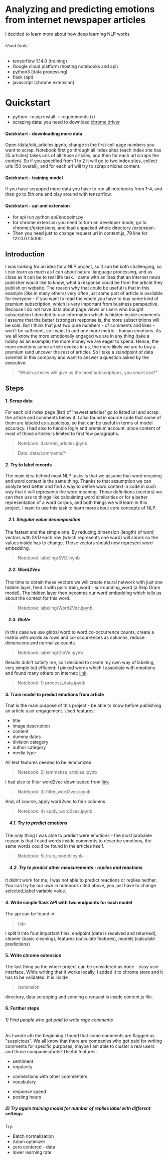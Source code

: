 # Analyzing and predicting emotions from internet newspaper articles
I decided to learn more about how deep learning NLP works
###### Used tools:
- tensorflow 1.14.0 (training)
- Google cloud platform (hosting notebooks and api)
- python3 (data processing)
- flask (api)
- javascript (chrome extension)

# Quickstart
- python -m pip install -r requirements.txt
- scraping data: you need to download [chrome driver](!https://sites.google.com/a/chromium.org/chromedriver/downloads)

#### Quickstart - downloading more data
Open /data/old_articles.ipynb, change in the first cell page numbers you want to scrap. Notebook first go through all index sites (each index site has 25 articles) takes urls of all those articles, and then for each url scraps the content. So if you specified from 1 to 2 it will go to two index sites, collect urls (50 overall), and for each url will try to scrap articles content.

#### Quickstart - training model
If you have scrapped more data you have to run all notebooks from 1-4, and then go to 5th one and play around with tensorflow.

#### Quickstart - api and extension
- for api run python api/endpoint.py
- for chrome extension you need to turn on developer mode, go to chrome://extensions, and load unpacked whole directory /extension.
- Then you need just to change request url in content.js, 79 line for 127.0.0.1:5000.

## Introduction
I was looking for an idea for a NLP project, so it can be both challenging, so I can learn as much as I can about
natural language processing, and as close as it can be to real life task. I came with an idea that an internet
news publisher would like to know, what a response could be from the article they publish on website. The reason why
that could be useful is that in this example (like in many others) very often just some part of article is available
for everyone - if you want to read the whole you have to buy some kind of premium subscription, which is very important
from business perspective.
Because I do not have data about page views or users who bought subscription I decided to use information which is hidden inside comments. I assume that the better (stronger) response is, the more subscriptions will be sold. But I think that just two pure numbers - of comments and likes - won't be sufficient, so I want to add one more metric - human emotions.
As we all know the more emotionally engaged we are in any thing (take a hobby as an example) the more money we are eager to spend. Hence, the more emotions some article evokes in us, the more likely we are to buy a premium (and uncover the rest of article).
So I take a standpoint of data scientist in this company and want to answer a question asked by the executive:
> "Which articles will give us the most subscriptions, you smart ass?"

## Steps

#### 1. Scrap data
For each old index page (list) of 'newest articles' go to listed url and scrap the article and comments below it. I also found in source code that some of them are labeled as suspicious, so that can be useful in terms of model accuracy. I had also to handle login and premium account, since content of most of those articles is limited to first few paragraphs.
> Notebook: data/old_articles.ipynb

> Data: data/comments/*

#### 2. Try to label records
The main idea behind most NLP tasks is that we assume that word meaning and word context is the same thing. Thanks to that assumption we can analyze text better and find a way to define word context in code in such way that it will represents the word meaning. Those definitions (vectors) we can then use to things like calculating word similarities or for a better representation of a word corpus, and both things we will learn in this project.
I want to use this task to learn more about core concepts of NLP.

##### &nbsp;&nbsp;&nbsp;2.1. Singular value decomposition
The fastest and the simple one. By reducing dimension (length) of word
vectors with SVD each row (which represents one word) will shrink so the
values inside has to change. Those vectors should now represent word embedding.
> Notebook: labeling/SVD.ipynb

##### &nbsp;&nbsp;&nbsp;2.2. Word2Vec
This time to obtain those vectors we will create neural network with just one hidden layer, feed it with pairs train_word - surrounding_word (a Skip Gram model). The hidden layer then becomes our word embedding which tells us about the context for this word.
> Notebook: labeling/Word2Vec.ipynb

##### &nbsp;&nbsp;&nbsp;2.3. GloVe
In this case we use global word to word co-occurrence counts, create a matrix with words as rows and co-occurrences as columns, reduce dimensions and normalize counts.
> Notebook: labeling/GloVe.ipynb

Results didn't satisfy me, so I decided to create my own way of labeling, very simple but efficient: I picked words which I associate with emotions and found many others on internet: [link](!http://exp.lobi.nencki.gov.pl/nawl-analysis).
> Notebook: 1) process_data.ipynb

#### 3. Train model to predict emotions from article
That is the main purpose of this project - be able to know before publishing an article user engagement. Used features:
- title
- image description
- content
- dummy dates
- division category
- author category
- media type

All text features needed to be lemmatized
> Notebook: 2) lemmatize_articles.ipynb

I had also to filter word2vec downloaded from [link](!http://dsmodels.nlp.ipipan.waw.pl/)
> Notebook: 3) filter_word2vec.ipynb

And, of course, apply word2vec to four columns
> Notebook: 4) apply_word2vec.ipynb

##### &nbsp;&nbsp;&nbsp; 4.1. Try to predict emotions
The only thing I was able to predict were emotions - the most probable reason is that I used words inside comments to describe emotions, the same words could be found in the articles itself.
> Notebook: 5) train_model.ipynb

##### &nbsp;&nbsp;&nbsp; 4.2. Try to predict other measurements - replies and reactions
It didn't work for me, I was not able to predict reactions or replies neither. You can try by our own in notebook cited above, you just have to change selected_label variable value.

#### 4. Write simple flask API with two endpoints for each model
The api can be found in
> /api

I split it into four important files, endpoint (data is received and returned), cleaner (basic cleaning), features (calculate features), models (calculate predictions)

#### 5. Write chrome extension
The last thing so the whole project can be considered as done - easy user interface. While writing that It works locally, I added it to chrome store and it has to be validated. It is inside
> /extension

directory, data scrapping and sending a request is inside content.js file.

#### 6. Further steps

###### 1) Find people who got paid to write rage comments

As I wrote ath the beginning I found that some comments are flagged as "suspicious". We all know that there are companies who got paid for writing comments for specific purposes, maybe I am able to cluster a real users and those companies/bots? Useful features:
* sentiment
* regularity
- connections with other commenters
- vocabulary
* response speed
* posting hours



##### 2) Try again training model for number of replies label with different settings
Try:
- Batch normalization
- Adam optimizer
- zero centered - data
- lower learning rate
